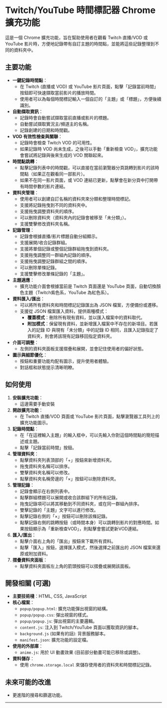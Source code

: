 # Twitch/YouTube 時間標記器 Chrome 擴充功能

這是一個 Chrome 擴充功能，旨在幫助使用者在觀看 Twitch 直播/VOD 或 YouTube 影片時，方便地記錄帶有自訂主題的時間點，並能將這些記錄整理到不同的資料夾中。

## 主要功能

*   **一鍵記錄時間點**：
    *   在 Twitch (直播或 VOD) 或 YouTube 影片頁面，點擊「記錄當前時間」按鈕即可快速擷取當前影片的播放時間。
    *   使用者可以為每個時間標記輸入一個自訂的「主題」或「標題」，方便後續識別。
*   **自動擷取資訊**：
    *   記錄時會自動嘗試擷取當前直播或影片的標題。
    *   自動嘗試擷取實況主/頻道主的名稱。
    *   記錄創建的日期和時間戳。
*   **VOD 有效性檢查與關聯**：
    *   記錄時會檢查 Twitch VOD 的可用性。
    *   如果記錄時 VOD 尚未生成，之後可以手動「重新檢查 VOD」，擴充功能會嘗試將記錄與後來生成的 VOD 關聯起來。
*   **時間點跳轉**：
    *   點擊記錄列表中的時間戳，可以直接在當前瀏覽器分頁跳轉到影片的該時間點（如果正在觀看同一部影片）。
    *   如果不在同一影片頁面，或 VOD 連結已更新，點擊會在新分頁中打開帶有時間參數的影片連結。
*   **資料夾管理**：
    *   使用者可以創建自訂名稱的資料夾來分類和整理時間標記。
    *   支援將記錄拖曳到不同的資料夾中。
    *   支援拖曳調整資料夾的順序。
    *   可以刪除資料夾（資料夾內的記錄會被移至「未分類」）。
    *   支援雙擊修改資料夾名稱。
*   **記錄管理**：
    *   記錄會根據直播/影片標題自動分組顯示。
    *   支援展開/收合記錄群組。
    *   支援將單個記錄或整個記錄群組拖曳到資料夾。
    *   支援拖曳調整同一群組內記錄的順序。
    *   支援拖曳調整記錄群組之間的順序。
    *   可以刪除單條記錄。
    *   支援雙擊修改單條記錄的「主題」。
*   **主題適應**：
    *   擴充功能介面會根據當前是 Twitch 頁面還是 YouTube 頁面，自動切換顏色主題（Twitch紫色系，YouTube 為紅色系）。
*   **資料匯入/匯出**：
    *   可以將所有資料夾和時間標記記錄匯出為 JSON 檔案，方便備份或遷移。
    *   支援從 JSON 檔案匯入資料，提供兩種模式：
        *   **覆蓋模式**：刪除所有現有資料，並以匯入檔案中的資料取代。
        *   **附加模式**：保留現有資料，並新增匯入檔案中不存在的新項目。若匯入的記錄 ID 與現有「未分類」中的記錄 ID 相同，且匯入記錄指定了資料夾，則會將該現有記錄移回指定資料夾。
*   **介面可調整**：
    *   左側的資料夾面板支援摺疊和展開，並會記住使用者的偏好狀態。
*   **圖示與細節優化**：
    *   按鈕和重要功能均配有圖示，提升使用者體驗。
    *   對話框和狀態提示清晰明瞭。

## 如何使用

1.  **安裝擴充功能**：
    *   這邊需要手動安裝
2.  **開啟擴充功能**：
    *   在 Twitch 直播/VOD 頁面或 YouTube 影片頁面，點擊瀏覽器工具列上的擴充功能圖示。
3.  **記錄時間點**：
    *   在「在這裡輸入主題」的輸入框中，可以先輸入你對這個時間點的簡短描述或主題。
    *   點擊「記錄當前時間」按鈕。
4.  **管理資料夾**：
    *   點擊資料夾列表頂部的「+」按鈕來新增資料夾。
    *   拖曳資料夾名稱可以排序。
    *   雙擊資料夾名稱可以修改。
    *   點擊資料夾名稱旁邊的「×」按鈕可以刪除資料夾。
5.  **管理記錄**：
    *   記錄會顯示在右側列表中。
    *   點擊群組標題可以展開或收合該群組下的所有記錄。
    *   拖曳記錄項可以將其移動到不同資料夾，或在同一群組內排序。
    *   雙擊記錄的「主題」文字可以進行修改。
    *   點擊記錄右側的「×」按鈕可以刪除該條記錄。
    *   點擊記錄右側的跳轉按鈕（或時間本身）可以跳轉到影片的對應時間。如果按鈕顯示為「重新檢查VOD」，則點擊會嘗試更新VOD連結。
6.  **匯入/匯出**：
    *   點擊介面右上角的「匯出」按鈕來下載所有資料。
    *   點擊「匯入」按鈕，選擇匯入模式，然後選擇之前匯出的 JSON 檔案來還原或附加資料。
7.  **摺疊資料夾面板**：
    *   點擊資料夾面板左上角的箭頭按鈕可以摺疊或展開該面板。

## 開發相關 (可選)

*   **主要技術棧**：HTML, CSS, JavaScript
*   **核心檔案**：
    *   `popup/popup.html`: 擴充功能彈出視窗的結構。
    *   `popup/popup.css`: 彈出視窗的樣式。
    *   `popup/popup.js`: 彈出視窗的主要邏輯。
    *   `content.js`: 注入到 Twitch/YouTube 頁面以獲取資訊的腳本。
    *   `background.js` (如果有的話): 背景服務腳本。
    *   `manifest.json`: 擴充功能的設定檔。
*   **使用的外部庫**：
    *   `anime.js`: 用於 UI 動畫效果 (目前部分動畫可能已移除或調整)。
*   **資料儲存**：
    *   使用 `chrome.storage.local` 來儲存使用者的資料夾和時間標記記錄。

## 未來可能的改進


*   更進階的搜尋和篩選功能。

---